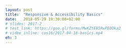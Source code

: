 ```yaml
---
layout: post
title:  "Responsive & Accessibility Basics"
date:   2018-05-29 19:30:00+02:00
# slides: 2017-2
# test_link: https://goo.gl/forms/MwKZtE85RwPEOOka2
# video_inline: cos16/2017-04-18-basics.mp4
eh: 3
---
```

